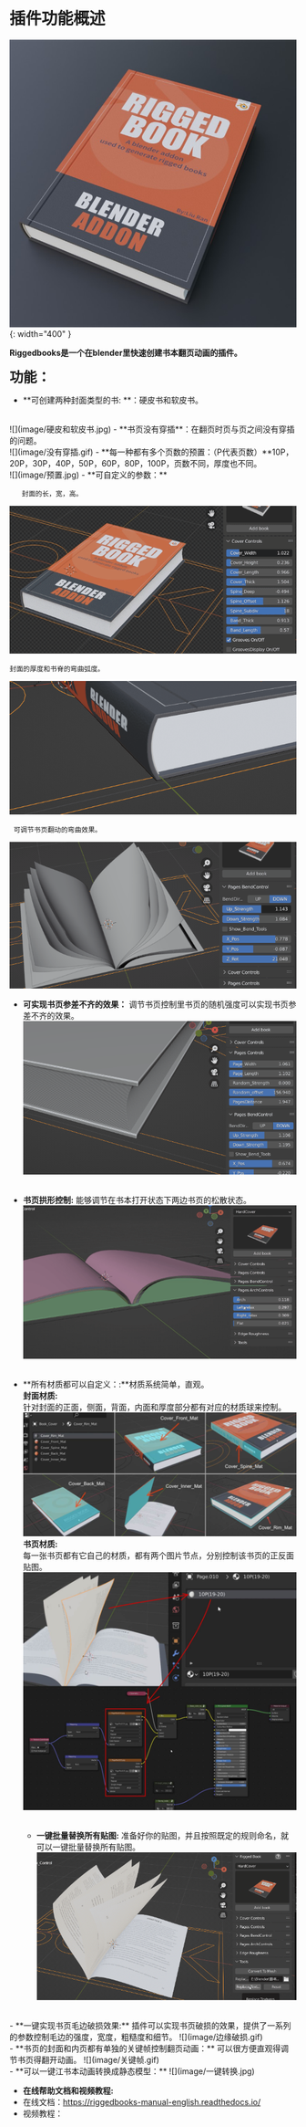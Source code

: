 # 插件功能概述
![](image/banner.jpg){: width="400" }

**Riggedbooks是一个在blender里快速创建书本翻页动画的插件。**

**<font size=5>功能：</font>**

-   **可创建两种封面类型的书: **：硬皮书和软皮书。 
<br/>
![](image/硬皮和软皮书.jpg)
-   **书页没有穿插**：在翻页时页与页之间没有穿插的问题。
<br/>
![](image/没有穿插.gif) 
- **每一种都有多个页数的预置：（P代表页数）**10P，20P，30P，40P，50P，60P，80P，100P，页数不同，厚度也不同。     <br/>![](image/预置.jpg)
- **可自定义的参数：**
 
       封面的长，宽，高。
![](image/封面长宽高.gif) 

    封面的厚度和书脊的弯曲弧度。
![](image/封面厚度和spine弧度.gif) 

     可调节书页翻动的弯曲效果。
![](image/书页弯曲.gif) 
  <br/>
  
- **可实现书页参差不齐的效果：** 调节书页控制里书页的随机强度可以实现书页参差不齐的效果。
 ![](image/书页参差不齐.gif)  
  <br/>  
- **书页拱形控制:** 能够调节在书本打开状态下两边书页的松散状态。
 ![](image/拱形控制.gif)  
  <br/>  

- **所有材质都可以自定义：:**材质系统简单，直观。
  <br/>
  **封面材质:**  
  针对封面的正面，侧面，背面，内面和厚度部分都有对应的材质球来控制。
  ![](image/封面材质.jpg)  
  **书页材质:**  
  每一张书页都有它自己的材质，都有两个图片节点，分别控制该书页的正反面贴图。
  ![](image/书页材质.jpg)    
  <br/>
  - **一键批量替换所有贴图:** 准备好你的贴图，并且按照既定的规则命名，就可以一键批量替换所有贴图。
   ![](image/批量替换.gif)  
 <br/>
- **一键实现书页毛边破损效果:**  
插件可以实现书页破损的效果，提供了一系列的参数控制毛边的强度，宽度，粗糙度和细节。
 ![](image/边缘破损.gif)  
  <br/>
- **书页的封面和内页都有单独的关键帧控制翻页动画：**  
可以很方便直观得调节书页得翻开动画。
 ![](image/关键帧.gif)  
  <br/>  
- **可以一键江书本动画转换成静态模型：**    
 ![](image/一键转换.jpg)    
 <br/>
 


- **在线帮助文档和视频教程:**  
- 在线文档：https://riggedbooks-manual-english.readthedocs.io/
- 视频教程：
  <br/>
 
